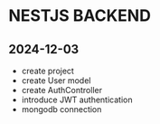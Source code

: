 # NESTJS BACKEND

## 2024-12-03

- create project
- create User model
- create AuthController
- introduce JWT authentication
- mongodb connection
